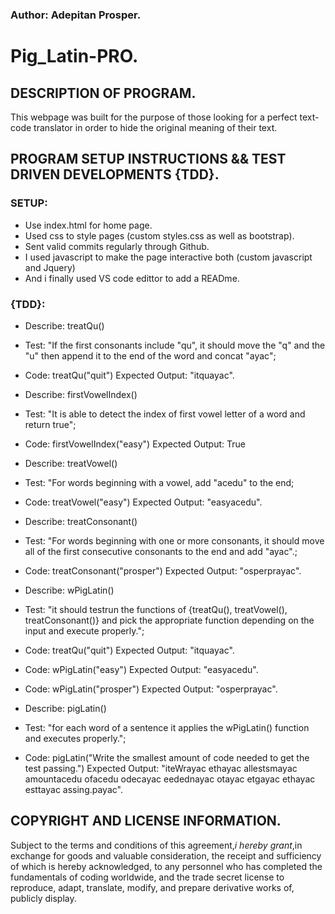### Author: Adepitan Prosper.

# Pig_Latin-PRO.

## DESCRIPTION OF PROGRAM.

This webpage was built for the purpose of those looking for a perfect text-code translator in order to hide the original meaning of their text.

## PROGRAM SETUP INSTRUCTIONS && TEST DRIVEN DEVELOPMENTS {TDD}.

### SETUP:

- Use index.html for home page.
- Used css to style pages (custom styles.css as well as bootstrap).
- Sent valid commits regularly through Github.
- I used javascript to make the page interactive both (custom javascript and Jquery)
- And i finally used VS code edittor to add a READme.

### {TDD}:

- Describe: treatQu()

* Test: "If the first consonants include "qu", it should move the "q" and the "u" then append it to the end of the word and concat "ayac";

* Code: treatQu("quit")
  Expected Output: "itquayac".

- Describe: firstVowelIndex()

* Test: "It is able to detect the index of first vowel letter of a word and return true";

* Code: firstVowelIndex("easy")
  Expected Output: True

- Describe: treatVowel()

* Test: "For words beginning with a vowel, add "acedu" to the end;

* Code: treatVowel("easy")
  Expected Output: "easyacedu".

- Describe: treatConsonant()

* Test: "For words beginning with one or more consonants, it should move all of the first consecutive consonants to the end and add "ayac".;

* Code: treatConsonant("prosper")
  Expected Output: "osperprayac".

- Describe: wPigLatin()

* Test: "it should testrun the functions of {treatQu(), treatVowel(), treatConsonant()} and pick the appropriate function depending on the input and execute properly.";

* Code: treatQu("quit")
  Expected Output: "itquayac".

* Code: wPigLatin("easy")
  Expected Output: "easyacedu".

* Code: wPigLatin("prosper")
  Expected Output: "osperprayac".

- Describe: pigLatin()

* Test: "for each word of a sentence it applies the wPigLatin() function and executes properly.";

* Code: pigLatin("Write the smallest amount of code needed to get the test passing.")
  Expected Output: "iteWrayac ethayac allestsmayac amountacedu ofacedu odecayac eedednayac otayac etgayac ethayac esttayac assing.payac".

## COPYRIGHT AND LICENSE INFORMATION.

Subject to the terms and conditions of this agreement,_i hereby grant_,in exchange for goods and valuable consideration, the receipt and sufficiency of which is hereby acknowledged, to any personnel who has completed the fundamentals of coding worldwide, and the trade secret license to reproduce, adapt, translate, modify, and prepare derivative works of, publicly display.
